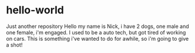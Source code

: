 # hello-world
Just another repository
Hello my name is Nick, i have 2 dogs, one male and one female, i'm engaged. I used to be a auto tech, but got tired of working on cars.
This is something i've wanted to do for awhile, so i'm going to give a shot!
